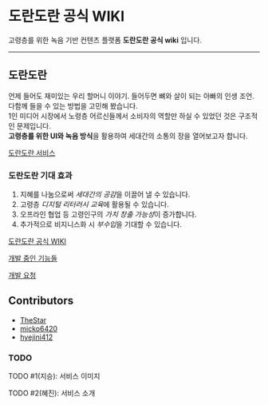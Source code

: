 # 도란도란 공식 WIKI
고령층를 위한 녹음 기반 컨텐츠 플랫폼 __도란도란 공식 wiki__ 입니다. 

* * *

## 도란도란

언제 들어도 재미있는 우리 할머니 이야기. 들어두면 뼈와 살이 되는 아빠의 인생 조언.  
다함께 들을 수 있는 방법을 고민해 봤습니다.  
1인 미디어 시장에서 노령층 어르신들께서 소비자의 역할만 하실 수 있었던 것은 구조적인 문제입니다.  
**고령층를 위한 UI와 녹음 방식**을 활용하여 세대간의 소통의 장을 열어보고자 합니다.  

[도란도란 서비스](doran/architecture/index.md)

### 도란도란 기대 효과

1. 지혜를 나눔으로써 *세대간의 공감*을 이끌어 낼 수 있습니다.
2. 고령층 *디지털 리터러시 교육*에 활용될 수 있습니다. 
3. 오프라인 협업 등 고령인구의 *가치 창출 가능성*이 증가합니다. 
4. 추가적으로 비지니스화 시 *부수입*을 기대할 수 있습니다. 


[도란도란 공식 WIKI](https://sk-and-mc.gitbook.io/dorandoran/)

[개발 중인 기능들](https://github.com/dorandoran-kr/dorandoran-wiki/projects)

[개발 요청](https://github.com/dorandoran-kr/dorandoran-wiki/issues)


## Contributors 
- [TheStar](https://github.com/TheStarkor)
- [micko6420](https://github.com/micko6420)
- [hyejini412](https://github.com/hyejini412)

### TODO
TODO #1(지승): 서비스 이미지

TODO #2(혜진): 서비스 소개